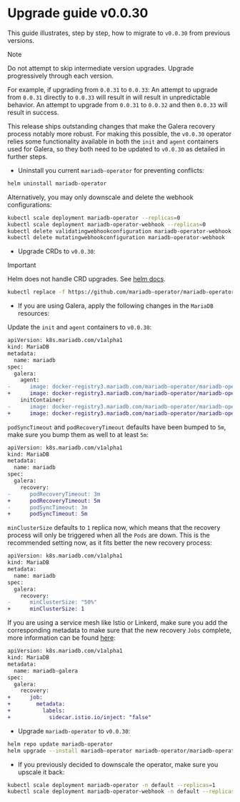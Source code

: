 # Upgrade guide v0.0.30

This guide illustrates, step by step, how to migrate to `v0.0.30` from previous versions. 

> [!NOTE]  
> Do not attempt to skip intermediate version upgrades. Upgrade progressively through each version.

For example, if upgrading from `0.0.31` to `0.0.33`:
An attempt to upgrade from `0.0.31` directly to `0.0.33` will result in will result in unpredictable behavior.
An attempt to upgrade from `0.0.31` to `0.0.32` and then `0.0.33` will result in success.

This release ships outstanding changes that make the Galera recovery process notably more robust. For making this possible, the `v0.0.30` operator relies some functionality available in both the `init` and `agent` containers used for Galera, so they both need to be updated to `v0.0.30` as detailed in further steps.

- Uninstall you current `mariadb-operator` for preventing conflicts:
```bash
helm uninstall mariadb-operator
```
Alternatively, you may only downscale and delete the webhook configurations:
```bash
kubectl scale deployment mariadb-operator --replicas=0
kubectl scale deployment mariadb-operator-webhook --replicas=0
kubectl delete validatingwebhookconfiguration mariadb-operator-webhook
kubectl delete mutatingwebhookconfiguration mariadb-operator-webhook
```

- Upgrade CRDs to `v0.0.30`:
> [!IMPORTANT]  
> Helm does not handle CRD upgrades. See [helm docs](https://helm.sh/docs/chart_best_practices/custom_resource_definitions/#some-caveats-and-explanations).

```bash
kubectl replace -f https://github.com/mariadb-operator/mariadb-operator/releases/download/helm-chart-0.30.0/crds.yaml
```

- If you are using Galera, apply the following changes in the `MariaDB` resources:

Update the `init` and `agent` containers to `v0.0.30`:
```diff
apiVersion: k8s.mariadb.com/v1alpha1
kind: MariaDB
metadata:
  name: mariadb
spec:
  galera:
    agent:
-      image: docker-registry3.mariadb.com/mariadb-operator/mariadb-operator:v0.0.29
+      image: docker-registry3.mariadb.com/mariadb-operator/mariadb-operator:v0.0.30
    initContainer:
-      image: docker-registry3.mariadb.com/mariadb-operator/mariadb-operator:v0.0.29
+      image: docker-registry3.mariadb.com/mariadb-operator/mariadb-operator:v0.0.30
```

`podSyncTimeout` and `podRecoveryTimeout` defaults have been bumped to `5m`, make sure you bump them as well to at least `5m`:

```diff
apiVersion: k8s.mariadb.com/v1alpha1
kind: MariaDB
metadata:
  name: mariadb
spec:
  galera:
    recovery:
-      podRecoveryTimeout: 3m
+      podRecoveryTimeout: 5m
-      podSyncTimeout: 3m
+      podSyncTimeout: 5m
```

`minClusterSize` defaults to `1` replica now, which means that the recovery process will only be triggered when all the `Pods` are down. This is the recommended setting now, as it fits better the new recovery process:

```diff
apiVersion: k8s.mariadb.com/v1alpha1
kind: MariaDB
metadata:
  name: mariadb
spec:
  galera:
    recovery:
-      minClusterSize: "50%"
+      minClusterSize: 1
```

If you are using a service mesh like Istio or Linkerd, make sure you add the corresponding metadata to make sure that the new recovery `Jobs` complete, more information can be found [here](./GALERA.md#galera-recovery-job):

```diff
apiVersion: k8s.mariadb.com/v1alpha1
kind: MariaDB
metadata:
  name: mariadb-galera
spec:
  galera:
    recovery:
+      job:
+        metadata:
+          labels:
+            sidecar.istio.io/inject: "false"
``` 

-  Upgrade `mariadb-operator` to `v0.0.30`:
```bash 
helm repo update mariadb-operator
helm upgrade --install mariadb-operator mariadb-operator/mariadb-operator --version 0.30.0 
```

- If you previously decided to downscale the operator, make sure you upscale it back:
```bash
kubectl scale deployment mariadb-operator -n default --replicas=1
kubectl scale deployment mariadb-operator-webhook -n default --replicas=1
```
